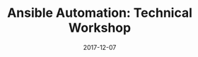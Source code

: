 ---
title: "Ansible Automation: Technical Workshop"
date: "2017-12-07"
expiryDate: "2017-12-07"

event_start_date: "2017-12-07"
event_end_date: "2017-12-07"
event_start_time: "08:30 AM"
event_end_time: "03:00 PM"
event_location: "Denver, CO"
event_link: "https://ansibleworkshop.com/workshops/Denver"

event_type: "Workshop"
event_technology: "Ansible"
---